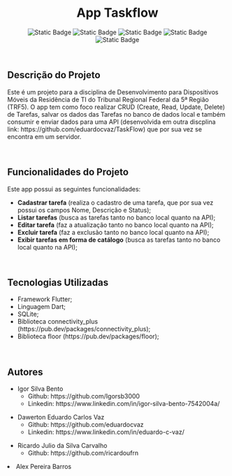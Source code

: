 <html>
  <h1 align="center"> App Taskflow </h1>
  <p align="center">
    <img alt="Static Badge" src="https://img.shields.io/badge/Flutter-3.13.9-75c201">
    <img alt="Static Badge" src="https://img.shields.io/badge/Dart-3.1.5-0175C2">
    <img alt="Static Badge" src="https://img.shields.io/badge/Floor-1.4.2-c24e01">
    <img alt="Static Badge" src="https://img.shields.io/badge/connectivity_plus-5.0.2-23c20175">
    <img alt="Static Badge" src="https://img.shields.io/badge/sqlite-2.3.0-c2af01">
  </p>
  
  <br>

  <h2>Descrição do Projeto</h2>
  <p>
  Este é um projeto para a disciplina de Desenvolvimento para Dispositivos Móveis da Residência de TI do Tribunal Regional Federal da 5ª Região (TRF5). 
  O app tem como foco realizar CRUD (Create, Read, Update, Delete) de Tarefas, salvar os dados das Tarefas no banco de dados local e também consumir e enviar dados para uma API (desenvolvida em outra discplina link: https://github.com/eduardocvaz/TaskFlow) que por sua vez se encontra em um servidor. 
  </p>
  
  <br>
  
  <h2>Funcionalidades do Projeto</h2>
  <p>
    Este app possui as seguintes funcionalidades:
    <ul>
      <li><strong>Cadastrar tarefa</strong> (realiza o cadastro de uma tarefa, que por sua vez possui os campos Nome, Descrição e Status);</li>
      <li><strong>Listar tarefas</strong> (busca as tarefas tanto no banco local quanto na API);</li>
      <li><strong>Editar tarefa</strong> (faz a atualização tanto no banco local quanto na API);</li>
      <li><strong>Excluir tarefa</strong> (faz a exclusão tanto no banco local quanto na API);</li>
      <li><strong>Exibir tarefas em forma de catálogo</strong> (busca as tarefas tanto no banco local quanto na API);</li>
    </ul>
  </p>
  
  <br>

  <h2>Tecnologias Utilizadas</h2>
  <p>
    <ul>
      <li>Framework Flutter;</li>
      <li>Linguagem Dart;</li>
      <li>SQLite;</li>
      <li>Biblioteca connectivity_plus (https://pub.dev/packages/connectivity_plus);</li>
      <li>Biblioteca floor (https://pub.dev/packages/floor);</li>
    </ul>
  </p>

  <br>

  <h2>Autores</h2>
  <p>
    <ul>
      <li>
        Igor Silva Bento
        <ul>
          <li>Github: https://github.com/Igorsb3000</li>
          <li>Linkedin: https://www.linkedin.com/in/igor-silva-bento-7542004a/</li>
        </ul>
      </li>
    </ul>
  </p>
  <p>
    <ul>
      <li>
        Dawerton Eduardo Carlos Vaz
        <ul>
          <li>Github: https://github.com/eduardocvaz</li>
          <li>Linkedin: https://www.linkedin.com/in/eduardo-c-vaz/</li>
        </ul>
      </li>
    </ul>
  </p>
  <p>
    <ul>
      <li>
        Ricardo Julio da Silva Carvalho
        <ul>
          <li>Github: https://github.com/ricardoufrn</li>
        </ul>
      </li>
    </ul>
  </p>
  <p>
    <li>Alex Pereira Barros
    </li>
  </p>

</html>

